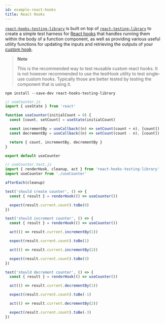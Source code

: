 ```yaml
---
id: example-react-hooks
title: React Hooks
---
```


[`react-hooks-testing-library`](https://github.com/mpeyper/react-hooks-testing-library) is built on top of [`react-testing-library`](/react) to create a simple test harness for [React hooks](https://reactjs.org/docs/hooks-intro.html) that handles running them within the body of a function component, as well as providing various useful utility functions for updating the inputs and retrieving the outputs of your [custom hook](https://reactjs.org/docs/hooks-custom.html).

> **Note**
>
> This is the recommended way to test reusable custom react hooks. It is not
> however recommended to use the testHook utility to test single-use custom
> hooks. Typically those are better tested by testing the component that is
> using it.

```
npm install --save-dev react-hooks-testing-library
```

```js
// useCounter.js
import { useState } from 'react'

function useCounter(initialCount = 0) {
  const [count, setCount] = useState(initialCount)

  const incrementBy = useCallback((n) => setCount(count + n), [count])
  const decrementBy = useCallback((n) => setCount(count - n), [count])

  return { count, incrementBy, decrementBy }
}

export default useCounter
```

```js
// useCounter.test.js
import { renderHook, cleanup, act } from 'react-hooks-testing-library'
import useCounter from './useCounter'

afterEach(cleanup)

test('should create counter', () => {
  const { result } = renderHook(() => useCounter())

  expect(result.current.count).toBe(0)
})

test('should increment counter', () => {
  const { result } = renderHook(() => useCounter())

  act(() => result.current.incrementBy(1))

  expect(result.current.count).toBe(1)

  act(() => result.current.incrementBy(2))

  expect(result.current.count).toBe(3)
})

test('should decrement counter', () => {
  const { result } = renderHook(() => useCounter())

  act(() => result.current.decrementBy(1))

  expect(result.current.count).toBe(-1)

  act(() => result.current.decrementBy(2))

  expect(result.current.count).toBe(-3)
})
```
